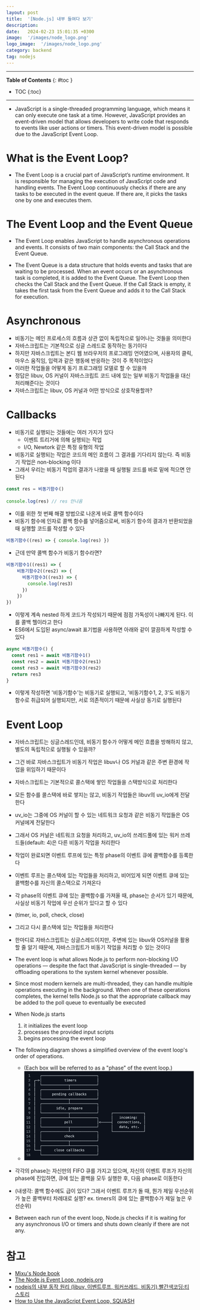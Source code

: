 ```yaml
---
layout: post
title:  '[Node.js] 내부 들여다 보기'
description: 
date:   2024-02-23 15:01:35 +0300
image:  '/images/node_logo.png'
logo_image:  '/images/node_logo.png'
category: backend
tag: nodejs
---
```

---

**Table of Contents**
{: #toc }
*  TOC
{:toc}

---

- JavaScript is a single-threaded programming language, which means it can only execute one task at a time. However, JavaScript provides an event-driven model that allows developers to write code that responds to events like user actions or timers. This event-driven model is possible due to the JavaScript Event Loop.

# What is the Event Loop?

- The Event Loop is a crucial part of JavaScript’s runtime environment. It is responsible for managing the execution of JavaScript code and handling events. The Event Loop continuously checks if there are any tasks to be executed in the event queue. If there are, it picks the tasks one by one and executes them.

# The Event Loop and the Event Queue

- The Event Loop enables JavaScript to handle asynchronous operations and events. It consists of two main components: the Call Stack and the Event Queue.

- The Event Queue is a data structure that holds events and tasks that are waiting to be processed. When an event occurs or an asynchronous task is completed, it is added to the Event Queue. The Event Loop then checks the Call Stack and the Event Queue. If the Call Stack is empty, it takes the first task from the Event Queue and adds it to the Call Stack for execution.




# Asynchronous

- 비동기는 메인 프로세스의 흐름과 상관 없이 독립적으로 일어나는 것들을 의미한다
- 자바스크립트는 기본적으로 싱글 스레드로 동작하는 동기이다
- 하지만 자바스크립트는 본디 웹 브라우저의 프로그래밍 언어였으며, 사용자의 클릭, 마우스 움직임, 입력과 같은 행동에 반응하는 것이 주 목적이었다
- 이러한 작업들을 어떻게 동기 프로그래밍 모델로 할 수 있을까
- 정답은 libuv, OS 커널이 자바스크립트 코드 내에 있는 일부 비동기 작업들을 대신 처리해준다는 것이다
- 자바스크립트는 libuv, OS 커널과 어떤 방식으로 상호작용할까?

# Callbacks

- 비동기로 실행되는 것들에는 여러 가지가 있다
  - 이벤트 트리거에 의해 실행되는 작업
  - I/O, Newtork 같은 특정 유형의 작업
- 비동기로 실행되는 작업은 코드의 메인 흐름이 그 결과를 기다리지 않는다. 즉 비동기 작업은 non-blocking 이다
- 그래서 우리는 비동기 작업의 결과가 나왔을 때 실행될 코드를 바로 밑에 적으면 안된다

```js
const res = 비동기함수()

console.log(res) // res 안나옴
```

- 이를 위한 첫 번째 해결 방법으로 나온게 바로 콜백 함수이다
- 비동기 함수에 인자로 콜백 함수를 넣어줌으로써, 비동기 함수의 결과가 반환되었을 때 실행할 코드를 작성할 수 있다

```js
비동기함수((res) => { console.log(res) })
```

- 근데 만약 콜백 함수가 비동기 함수라면?


```js
비동기함수1((res1) => { 
    비동기함수2((res2) => {
      비동기함수3((res3) => {
        console.log(res3)
      })
    })
})
```

- 이렇게 계속 nested 하게 코드가 작성되기 때문에 점점 가독성이 나빠지게 된다. 이를 콜백 헬이라고 한다
- ES6에서 도입된 async/await 표기법을 사용하면 아래와 같이 깔끔하게 작성할 수 있다

```js
async 비동기함수() {
  const res1 = await 비동기함수1()
  const res2 = await 비동기함수2(res1)
  const res3 = await 비동기함수3(res2)
  return res3
}
```

- 이렇게 작성하면 '비동기함수'는 비동기로 실행되고, '비동기함수1, 2, 3'도 비동기 함수로 취급되어 실행되지만, 서로 의존적이기 때문에 사실상 동기로 실행된다

# Event Loop

- 자바스크립트는 싱글스레드인데, 비동기 함수가 어떻게 메인 흐름을 방해하지 않고, 별도의 독립적으로 실행될 수 있을까?
- 그건 바로 자바스크립트가 비동기 작업은 libuv나 OS 커널과 같은 주변 환경에 작업을 위임하기 때문이다
- 자바스크립트는 기본적으로 콜스택에 쌓인 작업들을 스택방식으로 처리한다
- 모든 함수를 콜스택에 바로 쌓지는 않고, 비동기 작업들은 libuv의 uv_io에게 전달한다
- uv_io는 그중에 OS 커널이 할 수 있는 네트워크 요청과 같은 비동기 작업들은 OS 커널에게 전달한다
- 그래서 OS 커널은 네트워크 요청을 처리하고, uv_io의 쓰레드풀에 있는 워커 쓰레드들(default: 4)은 다른 비동기 작업을 처리한다
- 작업이 완료되면 이벤트 루프에 있는 특정 phase의 이벤트 큐에 콜백함수를 등록한다
- 이벤트 루프는 콜스택에 있는 작업들을 처리하고, 비어있게 되면 이벤트 큐에 있는 콜백함수를 자신의 콜스택으로 가져온다
- 각 phase의 이벤트 큐에 있는 콜백함수를 가져올 때, phase는 순서가 있기 때문에, 사실상 비동기 작업에 우선 순위가 있다고 할 수 있다
- (timer, io, poll, check, close)
- 그리고 다시 콜스택에 있는 작업들을 처리한다
- 한마디로 자바스크립트는 싱글스레드이지만, 주변에 있는 libuv와 OS커널을 활용할 줄 알기 때문에, 자바스크립트가 비동기 작업을 처리할 수 있는 것이다


- The event loop is what allows Node.js to perform non-blocking I/O operations — despite the fact that JavaScript is single-threaded — by offloading operations to the system kernel whenever possible.
- Since most modern kernels are multi-threaded, they can handle multiple operations executing in the background. When one of these operations completes, the kernel tells Node.js so that the appropriate callback may be added to the poll queue to eventually be executed
- When Node.js starts
  1. it initializes the event loop
  2. processes the provided input scripts
  3. begins processing the event loop
- The following diagram shows a simplified overview of the event loop's order of operations.
  - (Each box will be referred to as a "phase" of the event loop.)
  - ![](/images/node_internals_1.png)

- 각각의 phase는 자신만의 FIFO 큐를 가지고 있으며, 자신의 이벤트 루프가 자신의 phase에 진입하면, 큐에 있는 콜백을 모두 실행한 후, 다음 phase로 이동한다
- (내생각: 콜백 함수에도 급이 있다? 그래서 이벤트 루프가 돌 때, 뭔가 제일 우선순위가 높은 콜백부터 차례대로 실행? ex. timers의 큐에 있는 콜백함수가 제일 높은 우선순위)
- Between each run of the event loop, Node.js checks if it is waiting for any asynchronous I/O or timers and shuts down cleanly if there are not any.



# 참고

- [Mixu's Node book](https://book.mixu.net/node/index.html)
- [The Node.js Event Loop, nodejs.org](https://nodejs.org/en/learn/asynchronous-work/event-loop-timers-and-nexttick)
- [nodejs의 내부 동작 원리 (libuv, 이벤트루프, 워커쓰레드, 비동기),빨간색코딩:티스토리](https://sjh836.tistory.com/149)
- [How to Use the JavaScript Event Loop, SQUASH](https://www.squash.io/how-to-use-the-javascript-event-loop/)